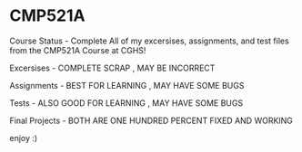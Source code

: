 # CMP521A
Course Status - Complete
 All of my excersises, assignments, and test files from the CMP521A Course at CGHS!

Excersises - COMPLETE SCRAP , MAY BE INCORRECT

Assignments - BEST FOR LEARNING , MAY HAVE SOME BUGS

Tests - ALSO GOOD FOR LEARNING , MAY HAVE SOME BUGS

Final Projects - BOTH ARE ONE HUNDRED PERCENT FIXED AND WORKING

enjoy :)
